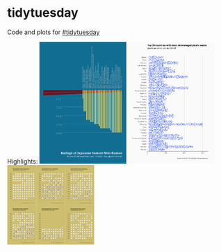 # tidytuesday

Code and plots for [#tidytuesday](https://github.com/rfordatascience/tidytuesday)

Highlights:
<img src="week-23/ramen.png" width="200">
<img src="week-21/waste.png" width="200">
<img src="week-20/nobelSharedAll.png" width="200">